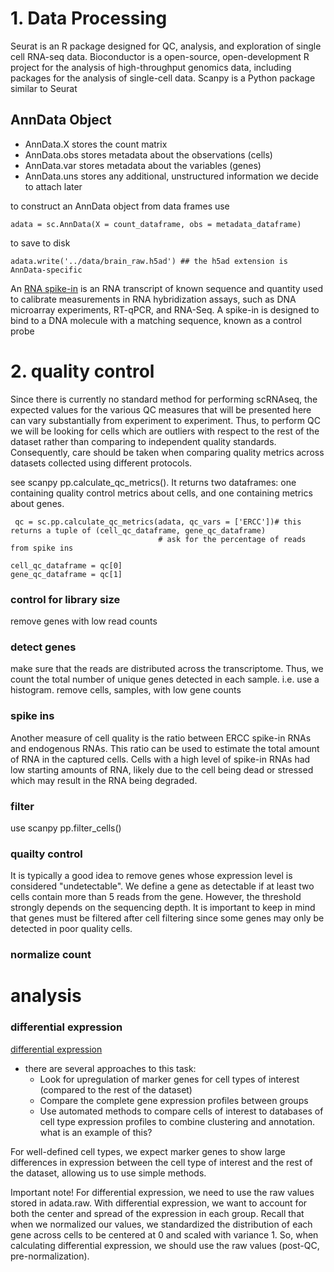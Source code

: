
# 1. Data Processing
Seurat is an R package designed for QC, analysis, and exploration of single cell RNA-seq data.
Bioconductor is a open-source, open-development R project for the analysis of high-throughput genomics data, including packages for the analysis of single-cell data.
Scanpy is a Python package similar to Seurat

##  AnnData Object
- AnnData.X stores the count matrix
- AnnData.obs stores metadata about the observations (cells)
- AnnData.var stores metadata about the variables (genes)
- AnnData.uns stores any additional, unstructured information we decide to attach later

to construct an AnnData object from data frames use 
```
adata = sc.AnnData(X = count_dataframe, obs = metadata_dataframe)
```

to save to disk
```
adata.write('../data/brain_raw.h5ad') ## the h5ad extension is AnnData-specific
```

An [RNA spike-in](https://en.wikipedia.org/wiki/RNA_spike-in#:~:text=An%20RNA%20spike%2Din%20is,known%20as%20a%20control%20probe.)
is an RNA transcript of known sequence and quantity used to calibrate measurements in RNA hybridization assays, 
such as DNA microarray experiments, RT-qPCR, and RNA-Seq. A spike-in is designed to bind to a DNA molecule 
with a matching sequence, known as a control probe

 
# 2. quality control

Since there is currently no standard method for performing scRNAseq, the expected values for the various QC
measures that will be presented here can vary substantially from experiment to experiment. Thus, to perform
QC we will be looking for cells which are outliers with respect to the rest of the dataset rather than 
comparing to independent quality standards. Consequently, care should be taken when comparing quality metrics
across datasets collected using different protocols.
 
 
 see scanpy pp.calculate_qc_metrics(). It returns two dataframes: one containing quality control metrics about cells,
 and one containing metrics about genes.
 
```
 qc = sc.pp.calculate_qc_metrics(adata, qc_vars = ['ERCC'])# this returns a tuple of (cell_qc_dataframe, gene_qc_dataframe)
                                 # ask for the percentage of reads from spike ins
                                
cell_qc_dataframe = qc[0]
gene_qc_dataframe = qc[1]
```

### control for library size
remove genes with low read counts


### detect genes
make sure that the reads are distributed across the transcriptome. Thus, we count the total number of unique 
genes detected in each sample. i.e. use a histogram. remove cells, samples, with low gene counts


### spike ins
Another measure of cell quality is the ratio between ERCC spike-in RNAs and endogenous RNAs. 
This ratio can be used to estimate the total amount of RNA in the captured cells. Cells with a high 
level of spike-in RNAs had low starting amounts of RNA, likely due to the cell being dead or stressed 
which may result in the RNA being degraded.


### filter
use scanpy pp.filter_cells() 

### quailty control
It is typically a good idea to remove genes whose expression level is considered "undetectable". 
We define a gene as detectable if at least two cells contain more than 5 reads from the gene. 
However, the threshold strongly depends on the sequencing depth. It is important to keep in mind that 
genes must be filtered after cell filtering since some genes may only be detected in poor quality cells.

### normalize count

# analysis

### differential expression
[differential expression](https://chanzuckerberg.github.io/scRNA-python-workshop/analysis/05-diffexp.html)

* there are several approaches to this task:
    - Look for upregulation of marker genes for cell types of interest (compared to the rest of the dataset)
    - Compare the complete gene expression profiles between groups
    - Use automated methods to compare cells of interest to databases of cell type expression profiles to 
      combine clustering and annotation. what is an example of this?
        
For well-defined cell types, we expect marker genes to show large differences in expression between the cell type of 
interest and the rest of the dataset, allowing us to use simple methods. 

Important note! For differential expression, we need to use the raw values stored in adata.raw. 
With differential expression, we want to account for both the center and spread of the expression in each group. 
Recall that when we normalized our values, we standardized the distribution of each gene across cells to be 
centered at 0 and scaled with variance 1. So, when calculating differential expression, we should use the 
raw values (post-QC, pre-normalization).
